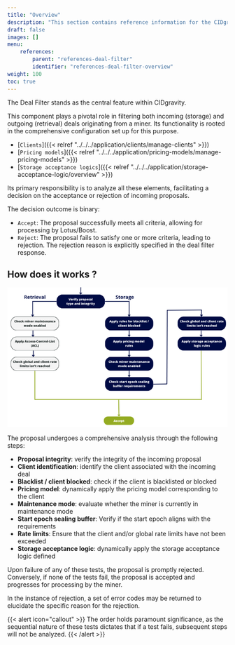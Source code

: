 ```yaml
---
title: "Overview"
description: "This section contains reference information for the CIDgravity services and API."
draft: false
images: []
menu:
    references:
        parent: "references-deal-filter"
        identifier: "references-deal-filter-overview"
weight: 100
toc: true
---
```


The Deal Filter stands as the central feature within CIDgravity.

This component plays a pivotal role in filtering both incoming (storage) and outgoing (retrieval) deals originating from a miner. 
Its functionality is rooted in the comprehensive configuration set up for this purpose.

- [`Clients`]({{< relref "../../../application/clients/manage-clients" >}})
- [`Pricing models`]({{< relref "../../../application/pricing-models/manage-pricing-models" >}})
- [`Storage acceptance logics`]({{< relref "../../../application/storage-acceptance-logic/overview" >}})

Its primary responsibility is to analyze all these elements, facilitating a decision on the acceptance or rejection of incoming proposals.

The decision outcome is binary:

- `Accept`: The proposal successfully meets all criteria, allowing for processing by Lotus/Boost.
- `Reject`: The proposal fails to satisfy one or more criteria, leading to rejection. The rejection reason is explicitly specified in the deal filter response.

## How does it works ?

![How does the CIDgravity deal filter works ?](deal-filter-schema.png)

The proposal undergoes a comprehensive analysis through the following steps:

- **Proposal integrity**: verify the integrity of the incoming proposal
- **Client identification**: identify the client associated with the incoming deal
- **Blacklist / client blocked**: check if the client is blacklisted or blocked
- **Pricing model**: dynamically apply the pricing model corresponding to the client
- **Maintenance mode**: evaluate whether the miner is currently in maintenance mode
- **Start epoch sealing buffer**: Verify if the start epoch aligns with the requirements
- **Rate limits**: Ensure that the client and/or global rate limits have not been exceeded
- **Storage acceptance logic**: dynamically apply the storage acceptance logic defined

Upon failure of any of these tests, the proposal is promptly rejected. 
Conversely, if none of the tests fail, the proposal is accepted and progresses for processing by the miner.

In the instance of rejection, a set of error codes may be returned to elucidate the specific reason for the rejection.

{{< alert icon="callout" >}}
The order holds paramount significance, as the sequential nature of these tests dictates that if a test fails, subsequent steps will not be analyzed.
{{< /alert >}}